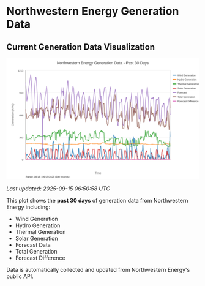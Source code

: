 # Northwestern Energy Generation Data

## Current Generation Data Visualization

![Northwestern Energy Generation Data](images/nwe_generation_plot.svg)

*Last updated: 2025-09-15 06:50:58 UTC*

This plot shows the **past 30 days** of generation data from Northwestern Energy including:
- Wind Generation
- Hydro Generation  
- Thermal Generation
- Solar Generation
- Forecast Data
- Total Generation
- Forecast Difference

Data is automatically collected and updated from Northwestern Energy's public API.

